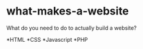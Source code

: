 # what-makes-a-website
What do you need to do to actually build a website?

*HTML
*CSS
*Javascript
*PHP
